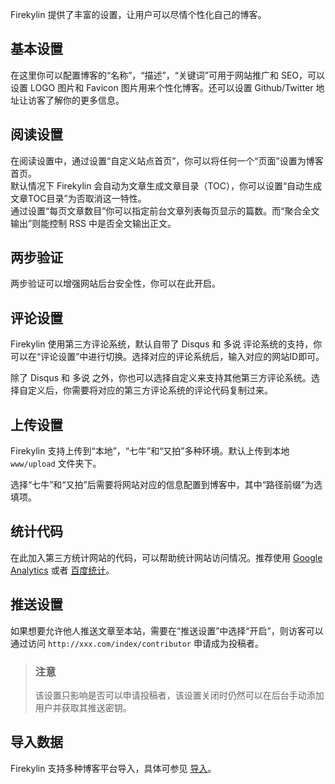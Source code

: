 Firekylin 提供了丰富的设置，让用户可以尽情个性化自己的博客。

## 基本设置

在这里你可以配置博客的“名称”，“描述”，“关键词”可用于网站推广和 SEO，可以设置 LOGO 图片和 Favicon 图片用来个性化博客。还可以设置 Github/Twitter 地址让访客了解你的更多信息。

## 阅读设置

在阅读设置中，通过设置“自定义站点首页”，你可以将任何一个“页面”设置为博客首页。  
默认情况下 Firekylin 会自动为文章生成文章目录（TOC），你可以设置“自动生成文章TOC目录”为否取消这一特性。  
通过设置“每页文章数目”你可以指定前台文章列表每页显示的篇数。而“聚合全文输出”则能控制 RSS 中是否全文输出正文。

## 两步验证

两步验证可以增强网站后台安全性，你可以在此开启。

## 评论设置

Firekylin 使用第三方评论系统，默认自带了 Disqus 和 多说 评论系统的支持，你可以在“评论设置”中进行切换。选择对应的评论系统后，输入对应的网站ID即可。

除了 Disqus 和 多说 之外，你也可以选择自定义来支持其他第三方评论系统。选择自定义后，你需要将对应的第三方评论系统的评论代码复制过来。

## 上传设置

Firekylin 支持上传到“本地”，“七牛”和“又拍”多种环境。默认上传到本地 `www/upload` 文件夹下。

选择“七牛”和“又拍”后需要将网站对应的信息配置到博客中，其中“路径前缀”为选填项。

## 统计代码

在此加入第三方统计网站的代码，可以帮助统计网站访问情况。推荐使用 [Google Analytics](https://www.google.com/analytics) 或者 [百度统计](http://tongji.baidu.com)。

## 推送设置

如果想要允许他人推送文章至本站，需要在“推送设置”中选择“开启”，则访客可以通过访问 `http://xxx.com/index/contributor` 申请成为投稿者。

> ### 注意
> 该设置只影响是否可以申请投稿者，该设置关闭时仍然可以在后台手动添加用户并获取其推送密钥。

## 导入数据

Firekylin 支持多种博客平台导入，具体可参见 [导入](https://github.com/75team/firekylin/wiki/导入)。